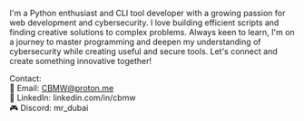 I'm a Python enthusiast and CLI tool developer with a growing passion for web development and cybersecurity. I love building efficient scripts and finding creative solutions to complex problems. Always keen to learn, I'm on a journey to master programming and deepen my understanding of cybersecurity while creating useful and secure tools. Let's connect and create something innovative together!  

Contact:  
📧 Email: CBMW@proton.me  
💼 LinkedIn: linkedin.com/in/cbmw  
🎮 Discord: mr_dubai  
